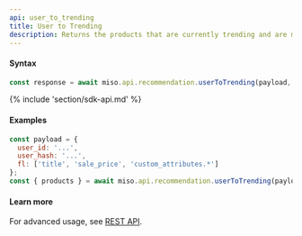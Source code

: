 ```yaml
---
api: user_to_trending
title: User to Trending
description: Returns the products that are currently trending and are most likely to be of interest to this user.
---
```


#### Syntax
```js
const response = await miso.api.recommendation.userToTrending(payload, options);
```

{% include 'section/sdk-api.md' %}

#### Examples
```js
const payload = {
  user_id: '...',
  user_hash: '...',
  fl: ['title', 'sale_price', 'custom_attributes.*']
};
const { products } = await miso.api.recommendation.userToTrending(payload);
```

#### Learn more
For advanced usage, see [REST API](https://api.askmiso.com/#operation/trending_items_v1_recommendation_user_to_trending_post).
